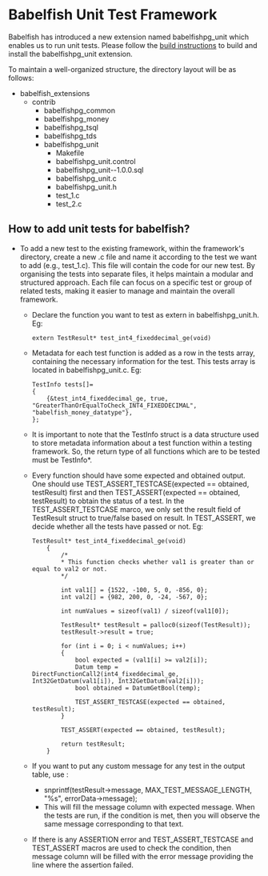 # Babelfish Unit Test Framework

Babelfish has introduced a new extension named babelfishpg_unit which enables us to run unit tests. Please follow the [build instructions](../../contrib/README.md) to build and install the babelfishpg_unit extension.

To maintain a well-organized structure, the directory layout will be as follows:

- babelfish_extensions
    - contrib
        - babelfishpg_common
        - babelfishpg_money
        - babelfishpg_tsql
        - babelfishpg_tds
        - babelfishpg_unit
            - Makefile
            - babelfishpg_unit.control
            - babelfishpg_unit--1.0.0.sql 
            - babelfishpg_unit.c 
            - babelfishpg_unit.h 
            - test_1.c
            - test_2.c

## How to add unit tests for babelfish?

- To add a new test to the existing framework, within the framework's directory, create a new .c file and name it according to the test we want to add (e.g., test_1.c). This file will contain the code for our new test. By organising the tests into separate files, it helps maintain a modular and structured approach. Each file can focus on a specific test or group of related tests, making it easier to manage and maintain the overall framework.
    - Declare the function you want to test as extern in babelfishpg_unit.h. Eg:
        ```
        extern TestResult* test_int4_fixeddecimal_ge(void)
        ```
    - Metadata for each test function is added as a row in the tests array, containing the necessary information for the test. This tests array is located in babelfishpg_unit.c. Eg:
        ```
        TestInfo tests[]=
        {
            {&test_int4_fixeddecimal_ge, true, "GreaterThanOrEqualToCheck_INT4_FIXEDDECIMAL", "babelfish_money_datatype"},
        };
        ```
    - It is important to note that the TestInfo struct is a data structure used to store metadata information about a test function within a testing framework. So, the return type of all functions which are to be tested must be TestInfo*.
    - Every function should have some expected and obtained output. One should use TEST_ASSERT_TESTCASE(expected == obtained, testResult) first and then TEST_ASSERT(expected == obtained, testResult) to obtain the status of a test. In the TEST_ASSERT_TESTCASE marco, we only set the result field of TestResult struct to true/false based on result. In TEST_ASSERT, we decide whether all the tests have passed or not. Eg:
        ```
        TestResult* test_int4_fixeddecimal_ge(void)
            {
                /*
                * This function checks whether val1 is greater than or equal to val2 or not.
                */  

                int val1[] = {1522, -100, 5, 0, -856, 0};
                int val2[] = {982, 200, 0, -24, -567, 0};

                int numValues = sizeof(val1) / sizeof(val1[0]);

                TestResult* testResult = palloc0(sizeof(TestResult));
                testResult->result = true;

                for (int i = 0; i < numValues; i++) 
                {
                    bool expected = (val1[i] >= val2[i]);
                    Datum temp = DirectFunctionCall2(int4_fixeddecimal_ge, Int32GetDatum(val1[i]), Int32GetDatum(val2[i]));
                    bool obtained = DatumGetBool(temp);  

                    TEST_ASSERT_TESTCASE(expected == obtained, testResult);
                }

                TEST_ASSERT(expected == obtained, testResult);

                return testResult;
            }
        ```

    - If you want to put any custom message for any test in the output table, use :
        - snprintf(testResult->message, MAX_TEST_MESSAGE_LENGTH, "%s", errorData->message);
        - This will fill the message column with expected message. When the tests are run, if the condition is met, then you will observe the same message corresponding to that text.
    
    - If there is any ASSERTION error and TEST_ASSERT_TESTCASE and TEST_ASSERT macros are used to check the condition, then message column will be filled with the error message providing the line where the assertion failed.

